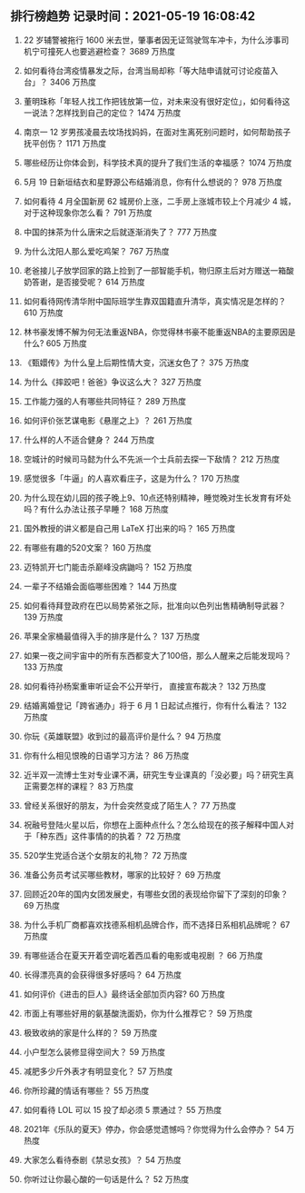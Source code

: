 
## 排行榜趋势 记录时间：2021-05-19 16:08:42
  
  1. 22 岁辅警被拖行 1600 米去世，肇事者因无证驾驶驾车冲卡，为什么涉事司机宁可撞死人也要逃避检查？ 3689 万热度
    
  2. 如何看待台湾疫情暴发之际，台湾当局却称「等大陆申请就可讨论疫苗入台」？ 3406 万热度
    
  3. 董明珠称「年轻人找工作把钱放第一位，对未来没有很好定位」，如何看待这一说法？怎样找到自己的定位？ 1474 万热度
    
  4. 南京一 12 岁男孩凌晨去坟场找妈妈，在面对生离死别问题时，如何帮助孩子抚平创伤？ 1171 万热度
    
  5. 哪些经历让你体会到，科学技术真的提升了我们生活的幸福感？ 1074 万热度
    
  6. 5月 19 日新垣结衣和星野源公布结婚消息，你有什么想说的？ 978 万热度
    
  7. 如何看待 4 月全国新房 62 城房价上涨，二手房上涨城市较上个月减少 4 城，对于这种现象你怎么看？ 791 万热度
    
  8. 中国的抹茶为什么唐宋之后就逐渐消失了？ 777 万热度
    
  9. 为什么沈阳人那么爱吃鸡架？ 767 万热度
    
  10. 老爸接儿子放学回家的路上捡到了一部智能手机，物归原主后对方赠送一箱酸奶答谢，是否接受呢？ 614 万热度
    
  11. 如何看待网传清华附中国际班学生靠双国籍直升清华，真实情况是怎样的？ 610 万热度
    
  12. 林书豪发博不解为何无法重返NBA，你觉得林书豪不能重返NBA的主要原因是什么? 605 万热度
    
  13. 《甄嬛传》为什么皇上后期性情大变，沉迷女色了？ 375 万热度
    
  14. 为什么《摔跤吧！爸爸》争议这么大？ 327 万热度
    
  15. 工作能力强的人有哪些共同特征？ 289 万热度
    
  16. 如何评价张艺谋电影《悬崖之上》？ 261 万热度
    
  17. 什么样的人不适合健身？ 244 万热度
    
  18. 空城计的时候司马懿为什么不先派一个士兵前去探一下敌情？ 212 万热度
    
  19. 感觉很多「牛逼」的人喜欢看庄子，这是为什么？ 170 万热度
    
  20. 为什么现在幼儿园的孩子晚上9、10点还特别精神，睡觉晚对生长发育有坏处吗？有什么办法让孩子早睡？ 168 万热度
    
  21. 国外教授的讲义都是自己用 LaTeX 打出来的吗？ 165 万热度
    
  22. 有哪些有趣的520文案？ 160 万热度
    
  23. 迈特凯开七门能击杀巅峰没病鼬吗？ 152 万热度
    
  24. 一辈子不结婚会面临哪些困难？ 144 万热度
    
  25. 如何看待拜登政府在巴以局势紧张之际，批准向以色列出售精确制导武器？ 139 万热度
    
  26. 苹果全家桶最值得入手的排序是什么？ 137 万热度
    
  27. 如果一夜之间宇宙中的所有东西都变大了100倍，那么人醒来之后能发现吗？ 133 万热度
    
  28. 如何看待孙杨案重审听证会不公开举行， 直接宣布裁决？ 132 万热度
    
  29. 结婚离婚登记「跨省通办」将于 6 月 1 日起试点推行，你有什么看法？ 132 万热度
    
  30. 你玩《英雄联盟》收到过的最高评价是什么？ 94 万热度
    
  31. 你有什么相见恨晚的日语学习方法？ 86 万热度
    
  32. 近半双一流博士生对专业课不满，研究生专业课真的「没必要」吗？研究生真正需要怎样的课程？ 83 万热度
    
  33. 曾经关系很好的朋友，为什会突然变成了陌生人？ 77 万热度
    
  34. 祝融号登陆火星以后，你想在上面种点什么？怎么给现在的孩子解释中国人对于「种东西」这件事情的的执着？ 72 万热度
    
  35. 520学生党适合送个女朋友的礼物？ 72 万热度
    
  36. 准备公务员考试买哪些教材，哪家的比较好？ 69 万热度
    
  37. 回顾近20年的国内女团发展史，有哪些女团的表现给你留下了深刻的印象？ 69 万热度
    
  38. 为什么手机厂商都喜欢找德系相机品牌合作，而不选择日系相机品牌呢？ 67 万热度
    
  39. 有哪些适合在夏天开着空调吃着西瓜看的电影或电视剧 ？ 66 万热度
    
  40. 长得漂亮真的会获得很多好感吗？ 64 万热度
    
  41. 如何评价《进击的巨人》最终话全部加页内容? 60 万热度
    
  42. 市面上有哪些好用的氨基酸洗面奶，你为什么推荐它？ 59 万热度
    
  43. 极致收纳的家是什么样的？ 59 万热度
    
  44. 小户型怎么装修显得空间大？ 59 万热度
    
  45. 减肥多少斤外表才有明显变化？ 57 万热度
    
  46. 你所珍藏的情话有哪些？ 55 万热度
    
  47. 如何看待 LOL 可以 15 投了却必须 5 票通过？ 55 万热度
    
  48. 2021年《乐队的夏天》停办，你会感觉遗憾吗？你觉得为什么会停办？ 54 万热度
    
  49. 大家怎么看待泰剧《禁忌女孩》？ 54 万热度
    
  50. 你听过让你最心酸的一句话是什么？ 52 万热度
    